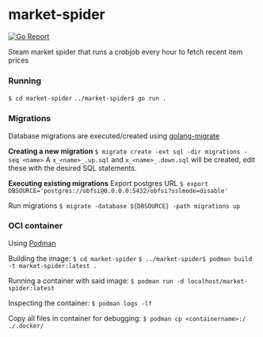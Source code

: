 # market-spider

[![Go Report](https://goreportcard.com/badge/github.com/JRaams/obfsi)](https://goreportcard.com/report/github.com/JRaams/obfsi)

Steam market spider that runs a crobjob every hour to fetch recent item prices

### Running

`$ cd market-spider`
`../market-spider$ go run .`

### Migrations

Database migrations are executed/created using [golang-migrate](https://github.com/golang-migrate/migrate)

**Creating a new migration** 
`$ migrate create -ext sql -dir migrations -seq <name>`
A `x_<name>_.up.sql` and `x_<name>_.down.sql` will be created, edit these with the desired SQL statements.

**Executing existing migrations**
Export postgres URL
`$ export DBSOURCE='postgres://obfsi@0.0.0.0:5432/obfsi?sslmode=disable'`

Run migrations
`$ migrate -database ${DBSOURCE} -path migrations up`

### OCI container

Using [Podman](https://podman.io/getting-started/installation)

Building the image:
`$ cd market-spider`
`$ ../market-spider$ podman build -t market-spider:latest .`

Running a container with said image:
`$ podman run -d localhost/market-spider:latest`

Inspecting the container:
`$ podman logs -lf`

Copy all files in container for debugging:
`$ podman cp <containername>:/ ./.docker/`